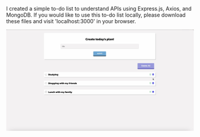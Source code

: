 I created a simple to-do list to understand APIs using Express.js, Axios, and MongoDB. If you would like to use this to-do list locally, please download these files and visit 'localhost:3000' in your browser.

![screenshot](./screenshot.png)
